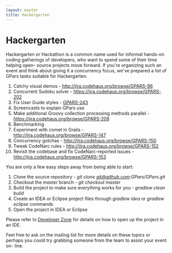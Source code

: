 ```yaml
---
layout: master
title: Hackergarten
---
```


# Hackergarten

Hackergarten or Hackathon is a common name used for informal hands-on coding
gatherings of developers, who want to spend some of their time helping open-
source projects move forward. If you're organizing such an event and think
about giving it a concurrency focus, we've prepared a list of GPars tasks
suitable for Hackergarten.

1. Catchy visual demos - <http://jira.codehaus.org/browse/GPARS-96>
1. Concurrent Sudoku solver - <https://jira.codehaus.org/browse/GPARS-202>
1. Fix User Guide styles - [GPARS-243](http://jira.codehaus.org/browse/GPARS-243)
1. Screencasts to explain GPars use
1. Make additional Groovy collection processing methods parallel - <https://jira.codehaus.org/browse/GPARS-209>
1. Benchmarking
1. Experiment with comet in Grails - <http://jira.codehaus.org/browse/GPARS-147>
1. Concurrency gotchas - <http://jira.codehaus.org/browse/GPARS-150>
1. Tweak CodeNarc rules - <http://jira.codehaus.org/browse/GPARS-152>
1. Revisit the codebase and fix CodeNarc-reported issues - <http://jira.codehaus.org/browse/GPARS-153>

You are only a few easy steps away from being able to start:

1. Clone the source repository - _git clone git@github.com:GPars/GPars.git_
1. Checkout the _master_ branch - _git checkout master_
1. Build the project to make sure everything works for you - _gradlew clean build_
1. Create an IDEA or Eclipse project files through _gradlew idea_ or _gradlew eclipse_ commands
1. Open the project in IDEA or Eclipse

Please refer to [Developer Zone](Developer_Zone.html) for details on how to open up
the project in an IDE.

Feel free to ask on the mailing list for more details on these topics or
perhaps you could try grabbing someone from the team to assist your event on-
line.
